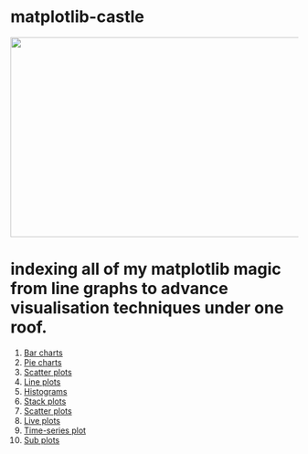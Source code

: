 # matplotlib-castle
<a align = "center">
  <img src="https://external-content.duckduckgo.com/iu/?u=https%3A%2F%2Ftse2.mm.bing.net%2Fth%3Fid%3DOIP.1ivmckoJ4jsGNfY4-imziQHaEK%26pid%3DApi&f=1" height="350px" width="550px">
</a>


indexing all of my matplotlib magic from line graphs to advance visualisation techniques under one roof.
===
1. [Bar charts](https://github.com/VivanVatsa/matplotlib-castle/tree/main/bar-charts)
2. [Pie charts](https://github.com/VivanVatsa/matplotlib-castle/tree/main/pie-charts)
3. [Scatter plots](https://github.com/VivanVatsa/matplotlib-castle/tree/main/scatter-plots)
4. [Line plots](https://github.com/VivanVatsa/matplotlib-castle/tree/main/line-plots)
5. [Histograms](https://github.com/VivanVatsa/matplotlib-castle/tree/main/histograms)
6. [Stack plots](https://github.com/VivanVatsa/matplotlib-castle/tree/main/stack-plots)
7. [Scatter plots](https://github.com/VivanVatsa/matplotlib-castle/tree/main/scatter-plots)
8. [Live plots](https://github.com/VivanVatsa/matplotlib-castle/tree/main/live-plots)
9. [Time-series plot](https://github.com/VivanVatsa/matplotlib-castle/tree/main/time-series)
10. [Sub plots](https://github.com/VivanVatsa/matplotlib-castle/tree/main/sub-plots)
